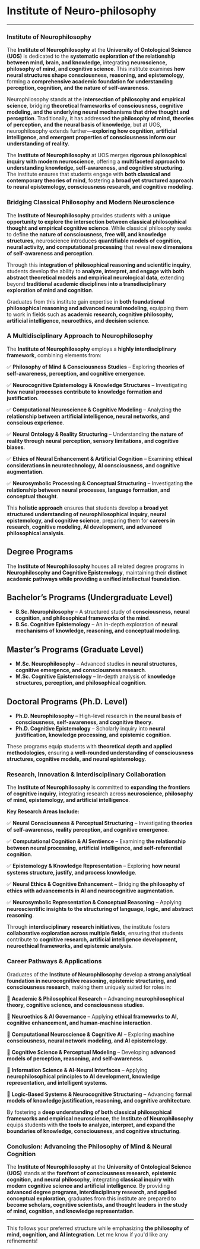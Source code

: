 # Institute of  Neuro-philosophy

---

### **Institute of Neurophilosophy**

The **Institute of Neurophilosophy** at the **University of Ontological Science (UOS)** is dedicated to the **systematic exploration of the relationship between mind, brain, and knowledge**, integrating **neuroscience, philosophy of mind, and cognitive science**. This institute examines **how neural structures shape consciousness, reasoning, and epistemology**, forming a **comprehensive academic foundation for understanding perception, cognition, and the nature of self-awareness**.

Neurophilosophy stands at the **intersection of philosophy and empirical science**, bridging **theoretical frameworks of consciousness, cognitive modeling, and the underlying neural mechanisms that drive thought and perception**. Traditionally, it has addressed **the philosophy of mind, theories of perception, and the neural basis of knowledge**, but at UOS, neurophilosophy extends further—**exploring how cognition, artificial intelligence, and emergent properties of consciousness inform our understanding of reality**.

The **Institute of Neurophilosophy** at UOS merges **rigorous philosophical inquiry with modern neuroscience**, offering a **multifaceted approach to understanding knowledge, self-awareness, and cognitive structuring**. The institute ensures that students engage with **both classical and contemporary theories of mind**, fostering a **broad yet structured approach to neural epistemology, consciousness research, and cognitive modeling**.

### **Bridging Classical Philosophy and Modern Neuroscience**

The **Institute of Neurophilosophy** provides students with a **unique opportunity to explore the intersection between classical philosophical thought and empirical cognitive science**. While classical philosophy seeks to define **the nature of consciousness, free will, and knowledge structures**, neuroscience introduces **quantifiable models of cognition, neural activity, and computational processing** that reveal **new dimensions of self-awareness and perception**.

Through this **integration of philosophical reasoning and scientific inquiry**, students develop the ability to **analyze, interpret, and engage with both abstract theoretical models and empirical neurological data**, extending beyond **traditional academic disciplines into a transdisciplinary exploration of mind and cognition**.

Graduates from this institute gain expertise in **both foundational philosophical reasoning and advanced neural modeling**, equipping them to work in fields such as **academic research, cognitive philosophy, artificial intelligence, neuroethics, and decision science**.

### **A Multidisciplinary Approach to Neurophilosophy**

The **Institute of Neurophilosophy** employs a **highly interdisciplinary framework**, combining elements from:

✅ **Philosophy of Mind & Consciousness Studies** – Exploring **theories of self-awareness, perception, and cognitive emergence**.

✅ **Neurocognitive Epistemology & Knowledge Structures** – Investigating **how neural processes contribute to knowledge formation and justification**.

✅ **Computational Neuroscience & Cognitive Modeling** – Analyzing **the relationship between artificial intelligence, neural networks, and conscious experience**.

✅ **Neural Ontology & Reality Structuring** – Understanding **the nature of reality through neural perception, sensory limitations, and cognitive biases**.

✅ **Ethics of Neural Enhancement & Artificial Cognition** – Examining **ethical considerations in neurotechnology, AI consciousness, and cognitive augmentation**.

✅ **Neurosymbolic Processing & Conceptual Structuring** – Investigating **the relationship between neural processes, language formation, and conceptual thought**.

This **holistic approach** ensures that students develop a **broad yet structured understanding of neurophilosophical inquiry, neural epistemology, and cognitive science**, preparing them for **careers in research, cognitive modeling, AI development, and advanced philosophical analysis**.

## **Degree Programs**

The **Institute of Neurophilosophy** houses all related degree programs in **Neurophilosophy and Cognitive Epistemology**, maintaining their **distinct academic pathways while providing a unified intellectual foundation**.

## **Bachelor’s Programs (Undergraduate Level)**

- **B.Sc. Neurophilosophy** – A structured study of **consciousness, neural cognition, and philosophical frameworks of the mind**.
- **B.Sc. Cognitive Epistemology** – An in-depth exploration of **neural mechanisms of knowledge, reasoning, and conceptual modeling**.

## **Master’s Programs (Graduate Level)**

- **M.Sc. Neurophilosophy** – Advanced studies in **neural structures, cognitive emergence, and consciousness research**.
- **M.Sc. Cognitive Epistemology** – In-depth analysis of **knowledge structures, perception, and philosophical cognition**.

## **Doctoral Programs (Ph.D. Level)**

- **Ph.D. Neurophilosophy** – High-level research in **the neural basis of consciousness, self-awareness, and cognitive theory**.
- **Ph.D. Cognitive Epistemology** – Scholarly inquiry into **neural justification, knowledge processing, and epistemic cognition**.

These programs equip students with **theoretical depth and applied methodologies**, ensuring a **well-rounded understanding of consciousness structures, cognitive models, and neural epistemology**.

### **Research, Innovation & Interdisciplinary Collaboration**

The **Institute of Neurophilosophy** is committed to **expanding the frontiers of cognitive inquiry**, integrating research across **neuroscience, philosophy of mind, epistemology, and artificial intelligence**.

**Key Research Areas Include:**

✅ **Neural Consciousness & Perceptual Structuring** – Investigating **theories of self-awareness, reality perception, and cognitive emergence**.

✅ **Computational Cognition & AI Sentience** – Examining **the relationship between neural processing, artificial intelligence, and self-referential cognition**.

✅ **Epistemology & Knowledge Representation** – Exploring **how neural systems structure, justify, and process knowledge**.

✅ **Neural Ethics & Cognitive Enhancement** – Bridging **the philosophy of ethics with advancements in AI and neurocognitive augmentation**.

✅ **Neurosymbolic Representation & Conceptual Reasoning** – Applying **neuroscientific insights to the structuring of language, logic, and abstract reasoning**.

Through **interdisciplinary research initiatives**, the institute fosters **collaborative exploration across multiple fields**, ensuring that students contribute to **cognitive research, artificial intelligence development, neuroethical frameworks, and epistemic analysis**.

### **Career Pathways & Applications**

Graduates of the **Institute of Neurophilosophy** develop **a strong analytical foundation in neurocognitive reasoning, epistemic structuring, and consciousness research**, making them uniquely suited for roles in:

🔹 **Academic & Philosophical Research** – Advancing **neurophilosophical theory, cognitive science, and consciousness studies**.

🔹 **Neuroethics & AI Governance** – Applying **ethical frameworks to AI, cognitive enhancement, and human-machine interaction**.

🔹 **Computational Neuroscience & Cognitive AI** – Exploring **machine consciousness, neural network modeling, and AI epistemology**.

🔹 **Cognitive Science & Perceptual Modeling** – Developing **advanced models of perception, reasoning, and self-awareness**.

🔹 **Information Science & AI-Neural Interfaces** – Applying **neurophilosophical principles to AI development, knowledge representation, and intelligent systems**.

🔹 **Logic-Based Systems & Neurocognitive Structuring** – Advancing **formal models of knowledge justification, reasoning, and cognitive architecture**.

By fostering a **deep understanding of both classical philosophical frameworks and empirical neuroscience**, the **Institute of Neurophilosophy** equips students with **the tools to analyze, interpret, and expand the boundaries of knowledge, consciousness, and cognitive structuring**.

### **Conclusion: Advancing the Philosophy of Mind & Neural Cognition**

The **Institute of Neurophilosophy** at the **University of Ontological Science (UOS)** stands at the **forefront of consciousness research, epistemic cognition, and neural philosophy**, integrating **classical inquiry with modern cognitive science and artificial intelligence**. By providing **advanced degree programs, interdisciplinary research, and applied conceptual exploration**, graduates from this institute are prepared to **become scholars, cognitive scientists, and thought leaders in the study of mind, cognition, and knowledge representation**.

---

This follows your preferred structure while emphasizing **the philosophy of mind, cognition, and AI integration**. Let me know if you'd like any refinements!